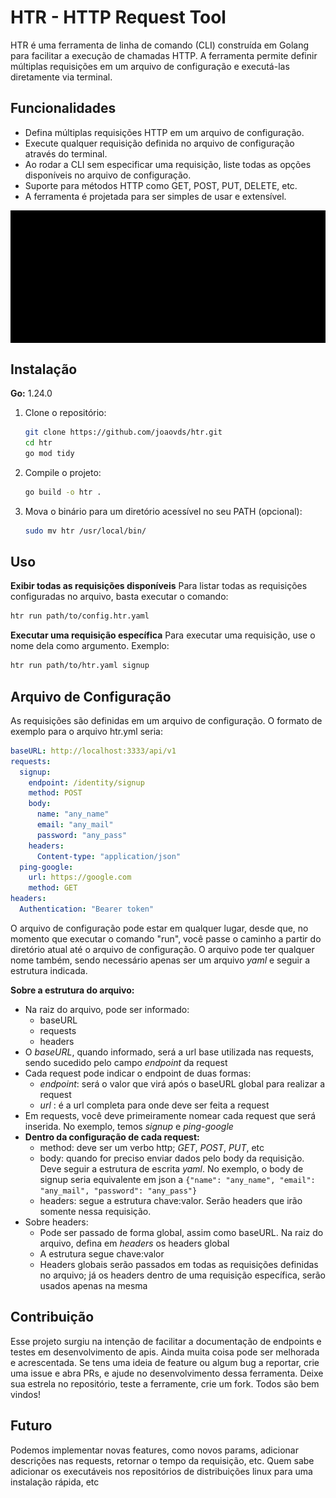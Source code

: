 # HTR - HTTP Request Tool

HTR é uma ferramenta de linha de comando (CLI) construída em Golang para facilitar a execução de chamadas HTTP. A ferramenta permite definir múltiplas requisições em um arquivo de configuração e executá-las diretamente via terminal.

## Funcionalidades

- Defina múltiplas requisições HTTP em um arquivo de configuração.
- Execute qualquer requisição definida no arquivo de configuração através do terminal.
- Ao rodar a CLI sem especificar uma requisição, liste todas as opções disponíveis no arquivo de configuração.
- Suporte para métodos HTTP como GET, POST, PUT, DELETE, etc.
- A ferramenta é projetada para ser simples de usar e extensível.

<div style="display: flex;">
    <img src="./.github/htr.gif" alt="htr gif" height="auto">
</div>

## Instalação

**Go:** 1.24.0

1. Clone o repositório:

   ```bash
   git clone https://github.com/joaovds/htr.git
   cd htr
   go mod tidy
   ```

2. Compile o projeto:

   ```bash
   go build -o htr .
   ```

3. Mova o binário para um diretório acessível no seu PATH (opcional):

   ```bash
   sudo mv htr /usr/local/bin/
   ```

## Uso

**Exibir todas as requisições disponíveis**
Para listar todas as requisições configuradas no arquivo, basta executar o comando:

```bash
htr run path/to/config.htr.yaml
```

**Executar uma requisição específica**
Para executar uma requisição, use o nome dela como argumento. Exemplo:

```bash
htr run path/to/htr.yaml signup
```

## Arquivo de Configuração

As requisições são definidas em um arquivo de configuração. O formato de exemplo para o arquivo htr.yml seria:

```yaml
baseURL: http://localhost:3333/api/v1
requests:
  signup:
    endpoint: /identity/signup
    method: POST
    body:
      name: "any_name"
      email: "any_mail"
      password: "any_pass"
    headers:
      Content-type: "application/json"
  ping-google:
    url: https://google.com
    method: GET
headers:
  Authentication: "Bearer token"
```

O arquivo de configuração pode estar em qualquer lugar, desde que, no momento que executar o comando "run", você passe o caminho a partir do diretório atual até o arquivo de configuração. O arquivo pode ter qualquer nome também, sendo necessário apenas ser um arquivo _yaml_ e seguir a estrutura indicada.

**Sobre a estrutura do arquivo:**

- Na raiz do arquivo, pode ser informado:
  - baseURL
  - requests
  - headers
- O _baseURL_, quando informado, será a url base utilizada nas requests, sendo sucedido pelo campo _endpoint_ da request
- Cada request pode indicar o endpoint de duas formas:
  - _endpoint_: será o valor que virá após o baseURL global para realizar a request
  - _url_ : é a url completa para onde deve ser feita a request
- Em requests, você deve primeiramente nomear cada request que será inserida. No exemplo, temos _signup_ e _ping-google_
- **Dentro da configuração de cada request:**
  - method: deve ser um verbo http; _GET_, _POST_, _PUT_, etc
  - body: quando for preciso enviar dados pelo body da requisição. Deve seguir a estrutura de escrita _yaml_. No exemplo, o body de signup seria equivalente em json a `{"name": "any_name", "email": "any_mail", "password": "any_pass"}`
  - headers: segue a estrutura chave:valor. Serão headers que irão somente nessa requisição.
- Sobre headers:
  - Pode ser passado de forma global, assim como baseURL. Na raiz do arquivo, defina em _headers_ os headers global
  - A estrutura segue chave:valor
  - Headers globais serão passados em todas as requisições definidas no arquivo; já os headers dentro de uma requisição específica, serão usados apenas na mesma

## Contribuição

Esse projeto surgiu na intenção de facilitar a documentação de endpoints e testes em desenvolvimento de apis. Ainda muita coisa pode ser melhorada e acrescentada. Se tens uma ideia de feature ou algum bug a reportar, crie uma issue e abra PRs, e ajude no desenvolvimento dessa ferramenta.
Deixe sua estrela no repositório, teste a ferramente, crie um fork. Todos são bem vindos!

## Futuro

Podemos implementar novas features, como novos params, adicionar descrições nas requests, retornar o tempo da requisição, etc.
Quem sabe adicionar os executáveis nos repositórios de distribuições linux para uma instalação rápida, etc
